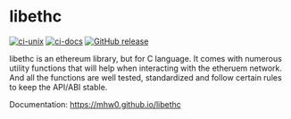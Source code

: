# libethc

[![ci-unix](https://github.com/mhw0/libethc/actions/workflows/ci-unix.yaml/badge.svg)](https://github.com/mhw0/libethc/actions/workflows/ci-unix.yaml)
[![ci-docs](https://github.com/mhw0/libethc/actions/workflows/ci-docs.yaml/badge.svg)](https://github.com/mhw0/libethc/actions/workflows/ci-docs.yaml)
[![GitHub release](https://img.shields.io/github/v/release/mhw0/libethc?include_prereleases)](https://GitHub.com/mhw0/libethc/releases/)

libethc is an ethereum library, but for C language. It comes with numerous utility functions that will help when interacting with the etheruem network. And all the functions are well tested, standardized and follow certain rules to keep the API/ABI stable.

Documentation: https://mhw0.github.io/libethc
